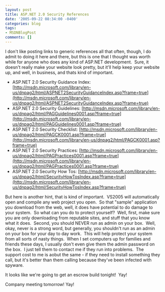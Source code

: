 ```yaml
---
layout: post
title: ASP.NET 2.0 Security References
date: '2005-09-22 08:34:00 -0400'
categories: blog
tags:
- MSDNBlogPost
comments: []
---
```


I don't like posting links to generic references all that often, though, I do admit to doing it here and there, but this is one that I thought was worth while for anyone who does any kind of ASP.NET development.&nbsp; Sure, it doesn't really make your website look pretty, but it'll help keep your website up, and well, in business, and thats kind of important.

*   ASP.NET 2.0 Security Guidance Index: [http://msdn.microsoft.com/library/en-us/dnpag2/html/ASPNET2SecurityGuidanceIndex.asp?frame=true](http://msdn.microsoft.com/library/en-us/dnpag2/html/ASPNET2SecurityGuidanceIndex.asp?frame=true)
*   ASP.NET 2.0 Security Guidelines: [http://msdn.microsoft.com/library/en-us/dnpag2/html/PAGGuidelines0001.asp?frame=true](http://msdn.microsoft.com/library/en-us/dnpag2/html/PAGGuidelines0001.asp?frame=true)
*   ASP.NET 2.0 Security Checklist: [http://msdn.microsoft.com/library/en-us/dnpag2/html/PAGCK0001.asp?frame=true](http://msdn.microsoft.com/library/en-us/dnpag2/html/PAGCK0001.asp?frame=true)
*   ASP.NET 2.0 Security Practices: [http://msdn.microsoft.com/library/en-us/dnpag2/html/PAGPractices0001.asp?frame=true](http://msdn.microsoft.com/library/en-us/dnpag2/html/PAGPractices0001.asp?frame=true)
*   ASP.NET 2.0 Security How Tos: [http://msdn.microsoft.com/library/en-us/dnpag2/html/SecurityHowTosIndex.asp?frame=true](http://msdn.microsoft.com/library/en-us/dnpag2/html/SecurityHowTosIndex.asp?frame=true)

But here is another hint, that is kind of important.&nbsp; VS2005 will automatically open and compile any web project you open.&nbsp; So that "sample" application you download from the web, well, it does have potential to do damage to your system.&nbsp; So what can you do to protect yourself?&nbsp; Well, first, make sure you are only downloading from reputable sites, and stuff that you know what it does.&nbsp; Second, you should NEVER run as admin on your box.&nbsp; Well, okay, never is a strong word, but generally,&nbsp;you shouldn't run as an admin on your box for your day to day work.&nbsp; This will help protect your system from all sorts of nasty things.&nbsp; When I set computers up for families and friends these days, I usually don't even give them the admin password on the box.&nbsp; I just tell them to contact me if they run into problems.&nbsp; The support cost to me is aobut the same - if they need to install something they call, but it's better than them calling because they've been infected with spyware.&nbsp; 

It looks like we're going to get an escrow build tonight!&nbsp; Yay!

Company meeting tomorrow! Yay!